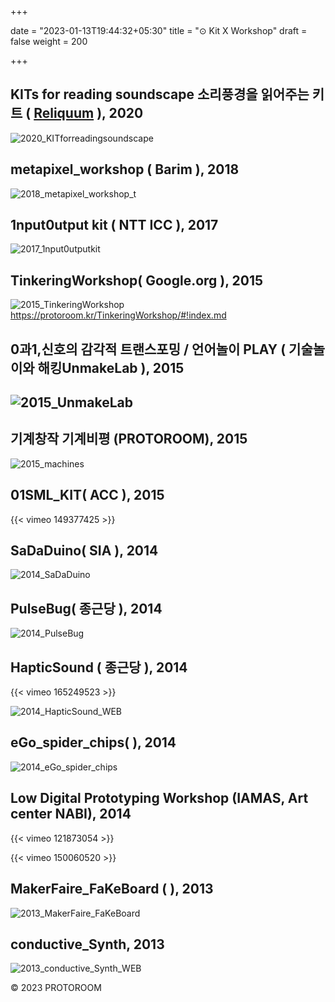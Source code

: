 +++

date = "2023-01-13T19:44:32+05:30"
title = "⊙ Kit X Workshop"
draft = false
weight = 200

+++



<!--more-->



## KITs for reading soundscape 소리풍경을 읽어주는 키트 ( [Reliquum](https://reliquum.co.kr/archives/author/reliquum) ), 2020

![2020_KITforreadingsoundscape](2020_KITforreadingsoundscape.jpg)

## metapixel_workshop ( Barim ), 2018

![2018_metapixel_workshop_t](2018_metapixel_workshop_t.png)

## 1nput0utput kit ( NTT ICC ), 2017

![2017_1nput0utputkit](2017_1nput0utputkit.png)



## TinkeringWorkshop( Google.org ), 2015

![2015_TinkeringWorkshop](2015_TinkeringWorkshop.png)https://protoroom.kr/TinkeringWorkshop/#!index.md



## 0과1,신호의 감각적 트랜스포밍 / 언어놀이 PLAY ( 기술놀이와 해킹UnmakeLab ), 2015

## ![2015_UnmakeLab](2015_UnmakeLab.jpg)



## 기계창작 기계비평 (PROTOROOM), 2015

![2015_machines](2015_machines.jpg)



## 01SML_KIT( ACC ), 2015

 {{< vimeo 149377425 >}}



## SaDaDuino( SIA ), 2014

![2014_SaDaDuino](2014_SaDaDuino.png)



## PulseBug( 종근당 ), 2014

![2014_PulseBug](2014_PulseBug.jpg)



## HapticSound ( 종근당 ), 2014

 {{< vimeo 165249523 >}}

![2014_HapticSound_WEB](2014_HapticSound_WEB.jpg)



## eGo_spider_chips(  ), 2014

![2014_eGo_spider_chips](2014_eGo_spider_chips.jpg)

## Low Digital Prototyping Workshop (IAMAS, Art center NABI), 2014

 {{< vimeo 121873054 >}}

 {{< vimeo 150060520 >}}

## MakerFaire_FaKeBoard ( ), 2013

![2013_MakerFaire_FaKeBoard](2013_MakerFaire_FaKeBoard.png)



## conductive_Synth, 2013

![2013_conductive_Synth_WEB](2013_conductive_Synth_WEB.jpg)





© 2023 PROTOROOM
